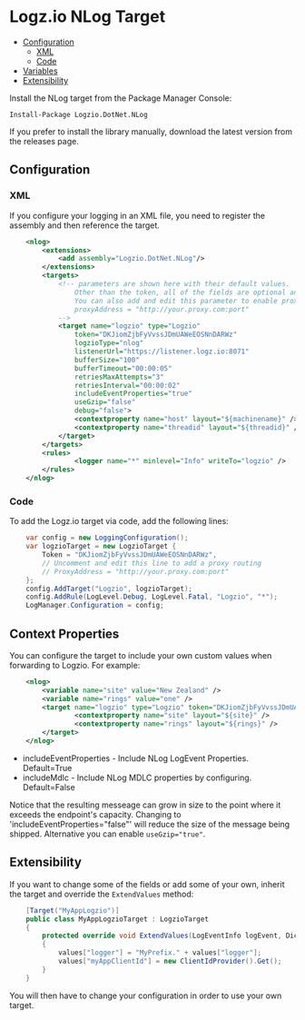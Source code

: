 # Logz.io NLog Target

- [Configuration](#configuration)
	- [XML](#xml)
	- [Code](#code)
- [Variables](#variables)
- [Extensibility](#extensibility)


Install the NLog target from the Package Manager Console:

    Install-Package Logzio.DotNet.NLog

If you prefer to install the library manually, download the latest version from the releases page.

## Configuration
### XML
If you configure your logging in an XML file, you need to register the assembly and then reference the target.

```xml
	<nlog>
		<extensions>
			<add assembly="Logzio.DotNet.NLog"/>
		</extensions>
		<targets>
			<!-- parameters are shown here with their default values. 
				Other than the token, all of the fields are optional and can be safely omitted. 
                You can also add and edit this parameter to enable proxy routing:
                proxyAddress = "http://your.proxy.com:port"            
            -->
			<target name="logzio" type="Logzio" 
				token="DKJiomZjbFyVvssJDmUAWeEOSNnDARWz" 
				logzioType="nlog"
				listenerUrl="https://listener.logz.io:8071"
				bufferSize="100"
				bufferTimeout="00:00:05"
				retriesMaxAttempts="3"
				retriesInterval="00:00:02"
				includeEventProperties="true"
				useGzip="false"
				debug="false">
				<contextproperty name="host" layout="${machinename}" />
				<contextproperty name="threadid" layout="${threadid}" />
			</target>
		</targets>
		<rules>
				<logger name="*" minlevel="Info" writeTo="logzio" />
		</rules>
	</nlog>
```
### Code
To add the Logz.io target via code, add the following lines:

```C#			
	var config = new LoggingConfiguration();
	var logzioTarget = new LogzioTarget {
		Token = "DKJiomZjbFyVvssJDmUAWeEOSNnDARWz",
		// Uncomment and edit this line to add a proxy routing
		// ProxyAddress = "http://your.proxy.com:port"
	};
	config.AddTarget("Logzio", logzioTarget);
	config.AddRule(LogLevel.Debug, LogLevel.Fatal, "Logzio", "*");
	LogManager.Configuration = config;
```

## Context Properties

You can configure the target to include your own custom values when forwarding to Logzio. For example:

```xml
	<nlog>
		<variable name="site" value="New Zealand" />
		<variable name="rings" value="one" />
		<target name="logzio" type="Logzio" token="DKJiomZjbFyVvssJDmUAWeEOSNnDARWz" includeEventProperties="true" includeMdlc="false">
				<contextproperty name="site" layout="${site}" />
				<contextproperty name="rings" layout="${rings}" />
		</target>
	</nlog>
```

- includeEventProperties - Include NLog LogEvent Properties. Default=True
- includeMdlc - Include NLog MDLC properties by configuring. Default=False

Notice that the resulting messeage can grow in size to the point where it exceeds the endpoint's capacity. Changing to 'includeEventProperties="false"' will reduce the size of the message being shipped. Alternative you can enable `useGzip="true"`.

## Extensibility 

If you want to change some of the fields or add some of your own, inherit the target and override the `ExtendValues` method:

```C#
	[Target("MyAppLogzio")]
	public class MyAppLogzioTarget : LogzioTarget
	{
		protected override void ExtendValues(LogEventInfo logEvent, Dictionary<string, string> values)
		{
			values["logger"] = "MyPrefix." + values["logger"];
			values["myAppClientId"] = new ClientIdProvider().Get();
		}
	}
```

You will then have to change your configuration in order to use your own target.

